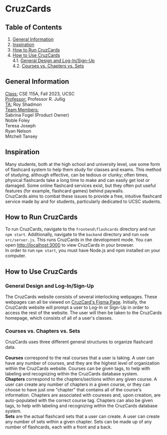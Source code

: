 # CruzCards
## Table of Contents
1. [General Information](https://github.com/sabrinafogel/CruzCards/blob/main/README.md#general-information)
2. [Inspiration](https://github.com/sabrinafogel/CruzCards/blob/main/README.md#inspiration)
3. [How to Run CruzCards](https://github.com/sabrinafogel/CruzCards/blob/main/README.md#how-to-run-cruzcards)
4. [How to Use CruzCards](https://github.com/sabrinafogel/CruzCards/blob/main/README.md#how-to-use-cruzcards)\
  4.1. [General Design and Log-In/Sign-Up](https://github.com/sabrinafogel/CruzCards/blob/main/README.md#general-design-and-log-insign-up)\
  4.2. [Courses vs. Chapters vs. Sets](https://github.com/sabrinafogel/CruzCards/blob/main/README.md#courses-vs-chapters-vs-sets)

## General Information
<ins>Class:</ins> CSE 115A, Fall 2023, UCSC \
<ins>Professor:</ins> Professor R. Jullig \
<ins>TA:</ins> Roy Shadmon \
<ins>Team Members:</ins> \
Sabrina Fogel (Product Owner)\
Noble Foley \
Teresa Joseph \
Ryan Nelson \
Mitchell Tansey

## Inspiration
Many students, both at the high school and university level, use some form of flashcard system to help them study for classes and exams. This method of studying, although effective, can be tedious or clunky; often times, physical flashcards take a long time to make and can easily get lost or damaged. Some online flashcard services exist, but they often put useful features (for example, flashcard games) behind paywalls.\
CruzCards aims to combat these issues to provide a free, intuitive flashcard service made by and for students, particularly dedicated to UCSC students.

## How to Run CruzCards
To run CruzCards, navigate to the `frontend\flashcards` directory and run `npm start`. Additionally, navigate to the `backend` directory and run `node src/server.js`. This runs CruzCards in the development mode. You can open [http://localhost:3000](http://localhost:3000) to view CruzCards in your browser.\
In order to run `npm start`, you must have Node.js and npm installed on your computer.

## How to Use CruzCards
### General Design and Log-In/Sign-Up
The CruzCards website consists of several interlocking webpages. These webpages can all be viewed on [CruzCard's Figma Page](https://www.figma.com/file/grfde2xX7sgQS6c5Q4uPTy/CSE-115A-CruzCards?type=design&node-id=796269-448&mode=design&t=QOh0fLt0nvj1LUST-0). Initially, the CruzCards website will prompt a user to Log-In or Sign-Up in order to access the rest of the website. The user will then be taken to the CruzCards homepage, which consists of all of a user's classes.

### Courses vs. Chapters vs. Sets
CruzCards uses three different general structures to organize flashcard data. \
\
**Courses** correspond to the real courses that a user is taking. A user can have any number of courses, and they are the highest level of organization within the CruzCards website. Courses can be given tags, to help with labeling and recognizing within the CruzCards database system.\
**Chapters** correspond to the chapters/sections within any given course. A user can create any number of chapters in a given course, or they can choose to have just one "chapter" that contains all of the course's information. Chapters are associated with coureses and, upon creation, are auto-populated with the correct course tag. Chapters can also be given tags, to help with labeling and recognizing within the CruzCards database system.\
**Sets** are the actual flashcard sets that a user can create. A user can create any number of sets within a given chapter. Sets can be made up of any number of flashcards, each with a front and a back.
